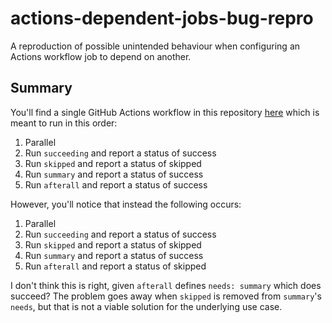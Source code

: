 # actions-dependent-jobs-bug-repro

A reproduction of possible unintended behaviour when configuring an Actions workflow job to depend on another.

## Summary

You'll find a single GitHub Actions workflow in this repository [here](./.github/workflows/broken.yml) which is meant to run in this order:

1. Parallel
  1. Run `succeeding` and report a status of success
  2. Run `skipped` and report a status of skipped
2. Run `summary` and report a status of success
3. Run `afterall` and report a status of success

However, you'll notice that instead the following occurs:

1. Parallel
  1. Run `succeeding` and report a status of success
  2. Run `skipped` and report a status of skipped
2. Run `summary` and report a status of success
3. Run `afterall` and report a status of skipped

I don't think this is right, given `afterall` defines `needs: summary` which does succeed? The problem goes away when `skipped` is removed from `summary`'s `needs`, but that is not a viable solution for the underlying use case.
